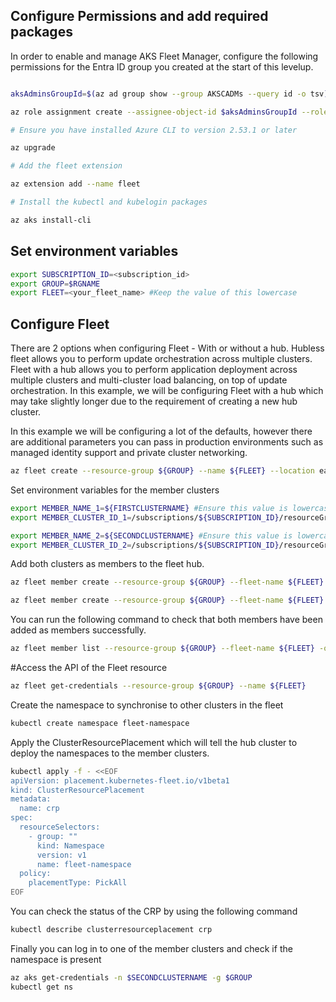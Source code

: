 ## Configure Permissions and add required packages

In order to enable and manage AKS Fleet Manager, configure the following permissions for the Entra ID group you created at the start of this levelup.

```bash

aksAdminsGroupId=$(az ad group show --group AKSCADMs --query id -o tsv)

az role assignment create --assignee-object-id $aksAdminsGroupId --role 'Azure Kubernetes Fleet Manager RBAC Cluster Admin' --scope 'subscriptions/${SUBSCRIPTION_ID}/resourceGroups/${RGNAME}'

# Ensure you have installed Azure CLI to version 2.53.1 or later

az upgrade

# Add the fleet extension

az extension add --name fleet

# Install the kubectl and kubelogin packages

az aks install-cli

```

## Set environment variables

```bash
export SUBSCRIPTION_ID=<subscription_id>
export GROUP=$RGNAME
export FLEET=<your_fleet_name> #Keep the value of this lowercase
```

## Configure Fleet

There are 2 options when configuring Fleet - With or without a hub. Hubless fleet allows you to perform update orchestration across multiple clusters. Fleet with a hub allows you to perform application deployment across multiple clusters and multi-cluster load balancing, on top of update orchestration. In this example, we will be configuring Fleet with a hub which may take slightly longer due to the requirement of creating a new hub cluster.

In this example we will be configuring a lot of the defaults, however there are additional parameters you can pass in production environments such as managed identity support and private cluster networking.

```bash
az fleet create --resource-group ${GROUP} --name ${FLEET} --location eastus --enable-hub
```

Set environment variables for the member clusters

```bash
export MEMBER_NAME_1=${FIRSTCLUSTERNAME} #Ensure this value is lowercase
export MEMBER_CLUSTER_ID_1=/subscriptions/${SUBSCRIPTION_ID}/resourceGroups/${GROUP}/providers/Microsoft.ContainerService/managedClusters/${FIRSTCLUSTERNAME}

export MEMBER_NAME_2=${SECONDCLUSTERNAME} #Ensure this value is lowercase
export MEMBER_CLUSTER_ID_2=/subscriptions/${SUBSCRIPTION_ID}/resourceGroups/${GROUP}/providers/Microsoft.ContainerService/managedClusters/${SECONDCLUSTERNAME}
```

Add both clusters as members to the fleet hub.

```bash
az fleet member create --resource-group ${GROUP} --fleet-name ${FLEET} --name ${MEMBER_NAME_1} --member-cluster-id ${MEMBER_CLUSTER_ID_1}

az fleet member create --resource-group ${GROUP} --fleet-name ${FLEET} --name ${MEMBER_NAME_2} --member-cluster-id ${MEMBER_CLUSTER_ID_2}
```

You can run the following command to check that both members have been added as members successfully.

```bash
az fleet member list --resource-group ${GROUP} --fleet-name ${FLEET} -o table
```

#Access the API of the Fleet resource

```bash
az fleet get-credentials --resource-group ${GROUP} --name ${FLEET}
```

Create the namespace to synchronise to other clusters in the fleet
```bash
kubectl create namespace fleet-namespace
```

Apply the ClusterResourcePlacement which will tell the hub cluster to deploy the namespaces to the member clusters.

```bash
kubectl apply -f - <<EOF
apiVersion: placement.kubernetes-fleet.io/v1beta1
kind: ClusterResourcePlacement
metadata:
  name: crp
spec:
  resourceSelectors:
    - group: ""
      kind: Namespace
      version: v1
      name: fleet-namespace
  policy:
    placementType: PickAll
EOF
```

You can check the status of the CRP by using the following command

```bash
kubectl describe clusterresourceplacement crp
```

Finally you can log in to one of the member clusters and check if the namespace is present

```bash
az aks get-credentials -n $SECONDCLUSTERNAME -g $GROUP
kubectl get ns
```

